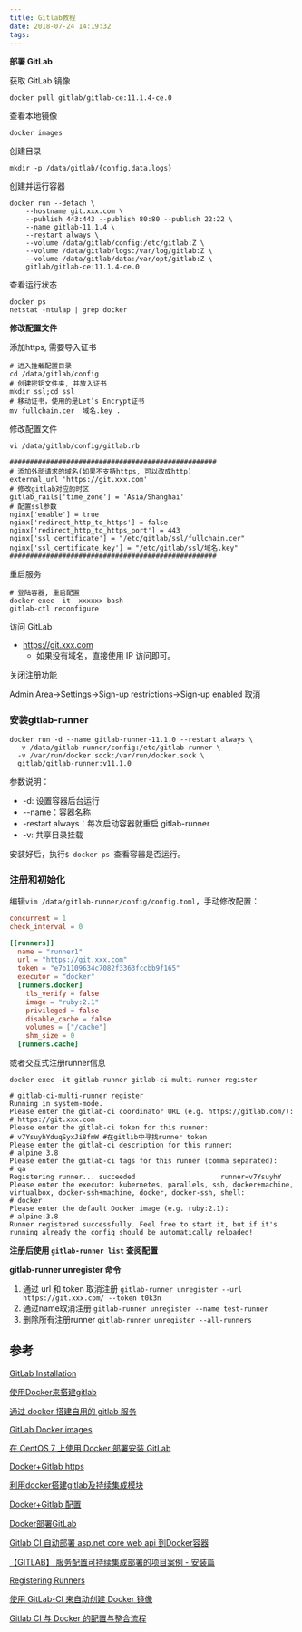 ```yaml
---
title: Gitlab教程
date: 2018-07-24 14:19:32
tags:
---
```


**部署 GitLab**

获取 GitLab 镜像

```shell
docker pull gitlab/gitlab-ce:11.1.4-ce.0
```

查看本地镜像

```shell
docker images 
```

创建目录

```shell
mkdir -p /data/gitlab/{config,data,logs}
```

创建并运行容器

```shell
docker run --detach \
    --hostname git.xxx.com \
    --publish 443:443 --publish 80:80 --publish 22:22 \
    --name gitlab-11.1.4 \
    --restart always \
    --volume /data/gitlab/config:/etc/gitlab:Z \
    --volume /data/gitlab/logs:/var/log/gitlab:Z \
    --volume /data/gitlab/data:/var/opt/gitlab:Z \
    gitlab/gitlab-ce:11.1.4-ce.0 
```

查看运行状态

```shell
docker ps
netstat -ntulap | grep docker
```

**修改配置文件**

添加https, 需要导入证书

 ```shell
# 进入挂载配置目录
cd /data/gitlab/config
# 创建密钥文件夹, 并放入证书
mkdir ssl;cd ssl
# 移动证书，使用的是Let’s Encrypt证书
mv fullchain.cer  域名.key .
 ```

修改配置文件

```
vi /data/gitlab/config/gitlab.rb

###################################################
# 添加外部请求的域名(如果不支持https, 可以改成http)
external_url 'https://git.xxx.com'
# 修改gitlab对应的时区 
gitlab_rails['time_zone'] = 'Asia/Shanghai'
# 配置ssl参数
nginx['enable'] = true
nginx['redirect_http_to_https'] = false
nginx['redirect_http_to_https_port'] = 443
nginx['ssl_certificate'] = "/etc/gitlab/ssl/fullchain.cer"
nginx['ssl_certificate_key'] = "/etc/gitlab/ssl/域名.key"
###################################################
```

重启服务

```shell
# 登陆容器, 重启配置
docker exec -it  xxxxxx bash   
gitlab-ctl reconfigure
```

访问 GitLab

- https://git.xxx.com
  - 如果没有域名，直接使用 IP 访问即可。

关闭注册功能

Admin Area->Settings->Sign-up restrictions->Sign-up enabled 取消

### 安装gitlab-runner

```shell
docker run -d --name gitlab-runner-11.1.0 --restart always \
  -v /data/gitlab-runner/config:/etc/gitlab-runner \
  -v /var/run/docker.sock:/var/run/docker.sock \
  gitlab/gitlab-runner:v11.1.0
```

参数说明：

- -d: 设置容器后台运行
- --name：容器名称
- -restart always：每次启动容器就重启 gitlab-runner
- -v: 共享目录挂载

安装好后，执行`$ docker ps `查看容器是否运行。

### 注册和初始化

编辑`vim /data/gitlab-runner/config/config.toml`，手动修改配置：

```toml
concurrent = 1
check_interval = 0

[[runners]]
  name = "runner1"
  url = "https://git.xxx.com"
  token = "e7b1109634c7082f3363fccbb9f165"
  executor = "docker"
  [runners.docker]
    tls_verify = false
    image = "ruby:2.1"
    privileged = false
    disable_cache = false
    volumes = ["/cache"]
    shm_size = 0
  [runners.cache] 
```

或者交互式注册runner信息

```shell
docker exec -it gitlab-runner gitlab-ci-multi-runner register
```

```shell
# gitlab-ci-multi-runner register
Running in system-mode.
Please enter the gitlab-ci coordinator URL (e.g. https://gitlab.com/):
# https://git.xxx.com
Please enter the gitlab-ci token for this runner:
# v7YsuyhYduqSyxJi8fmW #在gitlib中寻找runner token
Please enter the gitlab-ci description for this runner:
# alpine 3.8
Please enter the gitlab-ci tags for this runner (comma separated):
# qa
Registering runner... succeeded                     runner=v7YsuyhY
Please enter the executor: kubernetes, parallels, ssh, docker+machine, virtualbox, docker-ssh+machine, docker, docker-ssh, shell:
# docker
Please enter the default Docker image (e.g. ruby:2.1):
# alpine:3.8
Runner registered successfully. Feel free to start it, but if it's running already the config should be automatically reloaded!
```

**注册后使用 `gitlab-runner list` 查阅配置**

**gitlab-runner unregister 命令**

1. 通过 url 和 token 取消注册 `gitlab-runner unregister --url https://git.xxx.com/ --token t0k3n`
2. 通过name取消注册 `gitlab-runner unregister --name test-runner`
3. 删除所有注册runner `gitlab-runner unregister --all-runners`

## 参考

 [GitLab Installation](https://about.gitlab.com/installation/)

[使用Docker来搭建gitlab](http://blog.daocloud.io/using-docker-deploy-gitlab/)

[通过 docker 搭建自用的 gitlab 服务](https://www.jianshu.com/p/8d8e6b45a514)

[GitLab Docker images](https://docs.gitlab.com/omnibus/docker/)

[在 CentOS 7 上使用 Docker 部署安装 GitLab](https://my.oschina.net/u/1432614/blog/658568)

 [Docker+Gitlab https](https://medium.com/@CoderAFI/docker-gitlab-3fa06d6ec0b5)

 [利用docker搭建gitlab及持续集成模块](http://blog.fatedier.com/2016/04/05/install-gitlab-supporting-ci-with-docker/#%E5%90%AF%E5%8A%A8-gitlab)

 [Docker+Gitlab 配置](https://medium.com/@CoderAFI/docker-gitlab-3fa06d6ec0b5)

[Docker部署GitLab](https://www.centos.bz/2017/09/docker%e9%83%a8%e7%bd%b2gitlab/)

[Gitlab CI 自动部署 asp.net core web api 到Docker容器](https://www.cnblogs.com/jesse2013/p/gitlab-ci-netcoreapi-on-docker.html)

[【GITLAB】 服务配置可持续集成部署的项目案例 - 安装篇](https://segmentfault.com/a/1190000013362589)

[Registering Runners](https://docs.gitlab.com/runner/register/index.html)

[使用 GitLab-CI 来自动创建 Docker 镜像](http://www.ttlsa.com/docker/use-gitlab-ci-to-automatically-create-docker-images/)

[Gitlab CI 与 Docker 的配置与整合流程](https://wjqwsp.github.io/2016/11/23/Gitlab-CI-%E4%B8%8E-Docker-%E7%9A%84%E9%85%8D%E7%BD%AE%E4%B8%8E%E6%95%B4%E5%90%88%E6%B5%81%E7%A8%8B/)